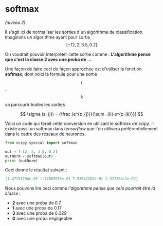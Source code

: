<script type="text/javascript" async src="//cdn.bootcss.com/mathjax/2.7.0/MathJax.js?config=TeX-AMS-MML_HTMLorMML"></script>
<script type="text/javascript" async src="https://cdnjs.cloudflare.com/ajax/libs/mathjax/2.7.1/MathJax.js?config=TeX-MML-AM_CHTML"></script>

# softmax
*(niveau 2)*

Il s'agit ici de normaliser les
sorties d'un algorithme de classification.
Imaginons un algorithme ayant pour
sortie $$[-12, 2, 3.5, 0.2]$$

On voudrait pouvoir interpreter cette sortie
comme : **L'algorithme pense que c'est la classe 2 avec une proba de ...**

Une façon de faire ceci de façon approchée est d'utiliser la fonction **softmax**,
dont voici la formule pour une sortie $$j$$. $$k$$ va parcourir toutes les sorties

$$ \sigma (z_{j}) = {\frac {e^{z_{j}}}{\sum _{k} e^{z_{k}}}} $$

Voici un code qui ferait cette conversion en utilisant le softmax de *scipy*.
Il existe aussi un softmax dans *tensorflow* que l'on utilisera préférentiellement dans le cadre des réseaux de neurones.

```python
from scipy.special import softmax

out = [-12, 2, 3.5, 0.2]
outNorm = softmax(out)
print (outNorm)
```

Ceci donne le résultat suivant :

```python
[1.47251704e-07 1.77085530e-01 7.93642282e-01 2.92720411e-02]
```

Nous pouvons lire ceci comme *l'algorithme pense que cela pourrait être la classe* :
- **2** avec une proba de 0.7
- **1** avec une proba de 0.17
- **3** avec une proba de 0.029
- **0** avec une proba négligeable
